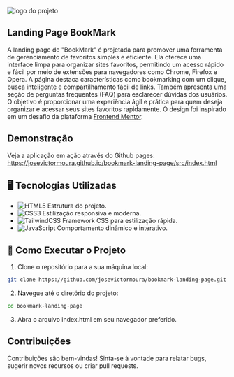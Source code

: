 ![logo do projeto](https://imgur.com/yh7EhnF.png)

## Landing Page BookMark

A landing page de "BookMark" é projetada para promover uma ferramenta de gerenciamento de favoritos simples e eficiente. Ela oferece uma interface limpa para organizar sites favoritos, permitindo um acesso rápido e fácil por meio de extensões para navegadores como Chrome, Firefox e Opera. A página destaca características como bookmarking com um clique, busca inteligente e compartilhamento fácil de links. Também apresenta uma seção de perguntas frequentes (FAQ) para esclarecer dúvidas dos usuários. O objetivo é proporcionar uma experiência ágil e prática para quem deseja organizar e acessar seus sites favoritos rapidamente. O design foi inspirado em um desafio da plataforma [Frontend Mentor](https://www.frontendmentor.io/).

## Demonstração

Veja a aplicação em ação através do Github pages: https://josevictormoura.github.io/bookmark-landing-page/src/index.html

## 🖥️ Tecnologias Utilizadas

- ![HTML5](https://img.shields.io/badge/html5-%23E34F26.svg?style=for-the-badge&logo=html5&logoColor=white) Estrutura do projeto.
- ![CSS3](https://img.shields.io/badge/css3-%231572B6.svg?style=for-the-badge&logo=css3&logoColor=white) Estilização responsiva e moderna.
- ![TailwindCSS](https://img.shields.io/badge/tailwindcss-%2338B2AC.svg?style=for-the-badge&logo=tailwind-css&logoColor=white) Framework CSS para estilização rápida.
- ![JavaScript](https://img.shields.io/badge/javascript-%23323330.svg?style=for-the-badge&logo=javascript&logoColor=%23F7DF1E) Comportamento dinâmico e interativo.

## 📲 Como Executar o Projeto
1. Clone o repositório para a sua máquina local:
```bash
git clone https://github.com/josevictormoura/bookmark-landing-page.git
```
2. Navegue até o diretório do projeto:
```bash
cd bookmark-landing-page
```
3. Abra o arquivo index.html em seu navegador preferido.

## Contribuições
Contribuições são bem-vindas! Sinta-se à vontade para relatar bugs, sugerir novos recursos ou criar pull requests.
